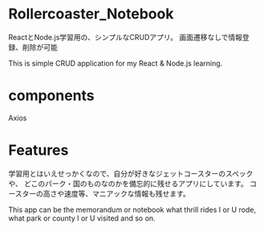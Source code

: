 # Rollercoaster_Notebook
ReactとNode.js学習用の、シンプルなCRUDアプリ。
画面遷移なしで情報登録、削除が可能

This is simple CRUD application for my React & Node.js learning.

# components
Axios

# Features
学習用とはいえせっかくなので、自分が好きなジェットコースターのスペックや、
どこのパーク・国のものなのかを備忘的に残せるアプリにしています。
コースターの高さや速度等、マニアックな情報も残せます。

This app can be the memorandum or notebook what thrill rides I or U rode, 
what park or county I or U visited and so on.
